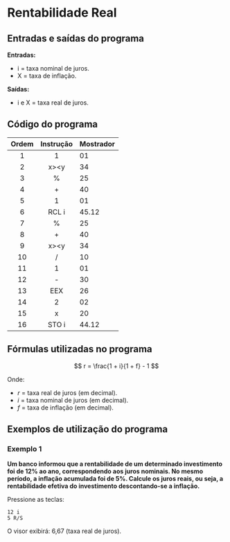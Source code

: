 # Rentabilidade Real

## Entradas e saídas do programa

**Entradas:**
- i = taxa nominal de juros.
- X = taxa de inflação.

**Saídas:**
- i e X = taxa real de juros.

## Código do programa

| Ordem | Instrução | Mostrador |
| :---: | :-------: | --------- |
|   1   |     1     | 01        |
|   2   |   x><y    | 34        |
|   3   |     %     | 25        |
|   4   |     +     | 40        |
|   5   |     1     | 01        |
|   6   |   RCL i   | 45.12     |
|   7   |     %     | 25        |
|   8   |     +     | 40        |
|   9   |   x><y    | 34        |
|  10   |     /     | 10        |
|  11   |     1     | 01        |
|  12   |     -     | 30        |
|  13   |    EEX    | 26        |
|  14   |     2     | 02        |
|  15   |     x     | 20        |
|  16   |   STO i   | 44.12     |

## Fórmulas utilizadas no programa

$$
r = \frac{1 + i}{1 + f} - 1
$$

Onde:

- $r$ = taxa real de juros (em decimal).
- $i$ = taxa nominal de juros (em decimal).
- $f$ = taxa de inflação (em decimal).

## Exemplos de utilização do programa

### Exemplo 1

**Um banco informou que a rentabilidade de um determinado investimento foi de 12% ao ano, correspondendo aos juros nominais. No mesmo período, a inflação acumulada foi de 5%. Calcule os juros reais, ou seja, a rentabilidade efetiva do investimento descontando-se a inflação.**

Pressione as teclas:

```
12 i
5 R/S
```

O visor exibirá: 6,67 (taxa real de juros).
